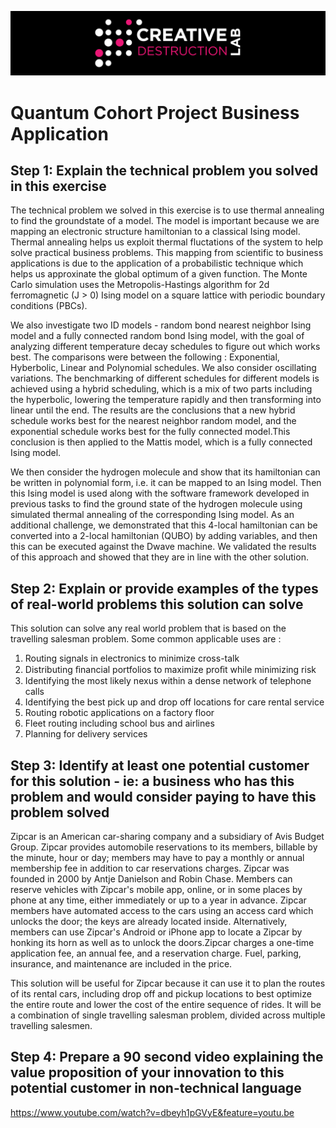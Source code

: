 ![CDL 2020 Cohort Project](../figures/CDL_logo.jpg)
# Quantum Cohort Project Business Application

## Step 1: Explain the technical problem you solved in this exercise

The technical problem we solved in this exercise is to use thermal annealing to find the groundstate of a model. The model is important because we are mapping an electronic structure hamiltonian to a classical Ising model. Thermal annealing helps us exploit thermal fluctations of the system to help solve practical business problems. This mapping from scientific to business applications is due to the application of a probabilistic technique which helps us approxinate the global optimum of a given function.
The Monte Carlo simulation uses the Metropolis-Hastings algorithm for 2d ferromagnetic (J > 0) Ising model on a square lattice with periodic boundary conditions (PBCs).

We also investigate two ID models - random bond nearest neighbor Ising model and a fully connected random bond Ising model, with the goal of analyzing different temperature decay schedules to figure out which works best. The comparisons were between the following : Exponential, Hyberbolic, Linear and Polynomial schedules. We also consider oscillating variations. The benchmarking of different schedules for different models is achieved using a hybrid scheduling, which is a mix of two parts including the hyperbolic, lowering the temperature rapidly and then transforming into linear until the end. The results are the conclusions that a new hybrid schedule works best for the nearest neighbor random model, and the exponential schedule works best for the fully connected model.This conclusion is then applied to the Mattis model, which is a fully connected Ising model.

We then consider the hydrogen molecule and show that its hamiltonian can be written in polynomial form, i.e. it can be mapped to an Ising model. Then this Ising model is used along with the software framework developed in previous tasks to find the ground state of the hydrogen molecule using simulated thermal annealing of the corresponding Ising model. As an additional challenge, we demonstrated that this 4-local hamiltonian can be converted into a 2-local hamiltonian (QUBO) by adding variables, and then this can be executed against the Dwave machine. We validated the results of this approach and showed that they are in line with the other solution. 

## Step 2: Explain or provide examples of the types of real-world problems this solution can solve

This solution can solve any real world problem that is based on the travelling salesman problem. Some common applicable uses are :

1) Routing signals in electronics to minimize cross-talk
2) Distributing ﬁnancial portfolios to maximize proﬁt while minimizing risk
3) Identifying the most likely nexus within a dense network of telephone calls
4) Identifying the best pick up and drop off locations for care rental service
5) Routing robotic applications on a factory floor
6) Fleet routing including school bus and airlines
7) Planning for delivery services

## Step 3: Identify at least one potential customer for this solution - ie: a business who has this problem and would consider paying to have this problem solved

Zipcar is an American car-sharing company and a subsidiary of Avis Budget Group. Zipcar provides automobile reservations to its members, billable by the minute, hour or day; members may have to pay a monthly or annual membership fee in addition to car reservations charges. Zipcar was founded in 2000 by Antje Danielson and Robin Chase.
Members can reserve vehicles with Zipcar's mobile app, online, or in some places by phone at any time, either immediately or up to a year in advance. Zipcar members have automated access to the cars using an access card which unlocks the door; the keys are already located inside. Alternatively, members can use Zipcar's Android or iPhone app to locate a Zipcar by honking its horn as well as to unlock the doors.Zipcar charges a one-time application fee, an annual fee, and a reservation charge. Fuel, parking, insurance, and maintenance are included in the price.

This solution will be useful for Zipcar because it can use it to plan the routes of its rental cars, including drop off and pickup locations to best optimize the entire route and lower the cost of the entire sequence of rides. It will be a combination of single travelling salesman problem, divided across multiple travelling salesmen.

## Step 4: Prepare a 90 second video explaining the value proposition of your innovation to this potential customer in non-technical language

https://www.youtube.com/watch?v=dbeyh1pGVyE&feature=youtu.be
